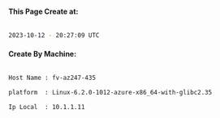 
   
#### This Page Create at:

```bash

2023-10-12 - 20:27:09 UTC

```

#### Create By Machine:

```bash

Host Name : fv-az247-435

platform  : Linux-6.2.0-1012-azure-x86_64-with-glibc2.35

Ip Local  : 10.1.1.11

```

